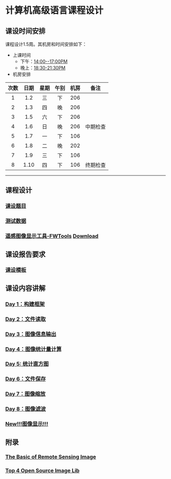 # 计算机高级语言课程设计

## 课设时间安排
课程设计1.5周。其机房和时间安排如下：
- 上课时间
  - 下午：<u>14:00--17:00PM</u> 
  - 晚上：<u>18:30-21:30PM</u>
- 机房安排

|  次数  |  日期   |  星期  |  午别  |  机房  |  备注  |
| :--: | :---: | :--: | :--: | :--: | :--: |
|  1   | 1.2  |  三   |  下   | 206  |      |
|  2   | 1.3  |  四   |  晚   | 206  |      |
|  3   | 1.5  |  六   |  下   | 206  |      |
|  4   | 1.6  |  日   |  晚   | 206  | 中期检查 |
|  5   | 1.7  |  一   |  下   | 106  |      |
|  6   | 1.8  |  二   |  晚   | 202  |      |
|  7   | 1.9 |   三  |  下   | 106 |      |
|  8   | 1.10 |  四   |  下   | 106  | 终期检查 |

---

## 课程设计
### [课设题目](./CourseDesignSubject.md)
### [测试数据](https://github.com/cugwhp/OOPCPP/tree/master/docs/Projects/RSImage/Data/)
### [遥感图像显示工具-FWTools](https://github.com/cugwhp/OOPCPP/tree/master/docs/Projects/RSImage/FWTools) [Download](http://home.gdal.org/fwtools/FWTools247.exe)

## 课设报告要求
### [课设模板](https://github.com/cugwhp/OOPCPP/tree/master/docs/Projects/RSImage/%E8%AF%BE%E7%A8%8B%E8%AE%BE%E8%AE%A1%E6%8A%A5%E5%91%8A%E6%A8%A1%E6%9D%BF.doc)

## 课设内容讲解
### [Day 1：构建框架](./CourseDesignD1_Frame.md)
### [Day 2：文件读取](./CourseDesignD2_FileIO.md)
### [Day 3：图像信息输出](./CourseDesignD3_Information.md)
### [Day 4：图像统计量计算](./CourseDesignD4_Calculate.md)
### [Day 5:  统计直方图](./CourseDesignD5_Histogram.md)
### [Day 6：文件保存](./CourseDesignD6_Save.md)
### [Day 7：图像缩放](./CourseDesignD7_Zoom.md)
### [Day 8：图像滤波](./CourseDesignD8_Filter.md)
### [New!!!图像显示!!!](./DisplayImageInConsole.md)

## 附录
### [The Basic of Remote Sensing Image](../Projects/RSImage/Basic_RS_Image.pdf)
### [Top 4 Open Source Image Lib](./Top4ImageLib.md)
